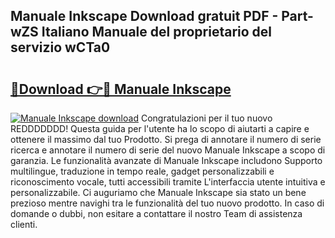 ## Manuale Inkscape Download gratuit PDF - Part-wZS Italiano Manuale del proprietario del servizio wCTa0

# <h2><a href="http://dfecf2.blite.top/?on=Manuale+Inkscape">🔗Download 👉🔴 Manuale Inkscape</a></h2>

[![Manuale Inkscape download](https://i.imgur.com/lujVjoI.png)](http://dfecf2.blite.top/?on=Manuale+Inkscape)
Congratulazioni per il tuo nuovo REDDDDDDD! Questa guida per l'utente ha lo scopo di aiutarti a capire e ottenere il massimo dal tuo Prodotto. Si prega di annotare il numero di serie ricerca e annotare il numero di serie del nuovo Manuale Inkscape a scopo di garanzia. Le funzionalità avanzate di Manuale Inkscape includono Supporto multilingue, traduzione in tempo reale, gadget personalizzabili e riconoscimento vocale, tutti accessibili tramite L'interfaccia utente intuitiva e personalizzabile. Ci auguriamo che Manuale Inkscape sia stato un bene prezioso mentre navighi tra le funzionalità del tuo nuovo prodotto. In caso di domande o dubbi, non esitare a contattare il nostro Team di assistenza clienti.
